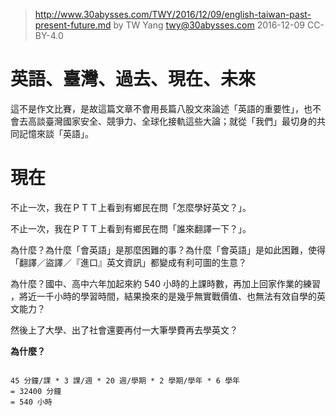 ﻿> http://www.30abysses.com/TWY/2016/12/09/english-taiwan-past-present-future.md
> by TW Yang <twy@30abysses.com> 2016-12-09 CC-BY-4.0

# 英語、臺灣、過去、現在、未來

這不是作文比賽，是故這篇文章不會用長篇八股文來論述「英語的重要性」，也不
會去高談臺灣國家安全、競爭力、全球化接軌這些大論；就從「我們」最切身的共
同記憶來談「英語」。


# 現在

不止一次，我在ＰＴＴ上看到有鄉民在問「怎麼學好英文？」。

不止一次，我在ＰＴＴ上看到有鄉民在問「誰來翻譯一下？」。

為什麼？為什麼「會英語」是那麼困難的事？為什麼「會英語」是如此困難，使得
「翻譯／盜譯／『進口』英文資訊」都變成有利可圖的生意？

為什麼？國中、高中六年加起來約 540  小時的上課時數，再加上回家作業的練習
，將近一千小時的學習時間，結果換來的是幾乎無實戰價值、也無法有效自學的英
文能力？

然後上了大學、出了社會還要再付一大筆學費再去學英文？

**為什麼？**

```

45 分鐘/課 * 3 課/週 * 20 週/學期 * 2 學期/學年 * 6 學年
= 32400 分鐘
= 540 小時

```
